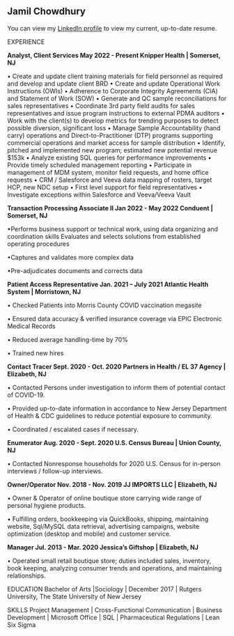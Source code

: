 ## Jamil Chowdhury

You can view my [LinkedIn profile](https://www.linkedin.com/in/jamilchowdhury/) to view my current, up-to-date resume.


EXPERIENCE

<strong>Analyst, Client Services May 2022 - Present
 Knipper Health | Somerset, NJ</strong>
 
• Create and update client training materials for field personnel as required and develop and update client BRD
• Create and update Operational Work Instructions (OWIs)
• Adherence to Corporate Integrity Agreements (CIA) and Statement of Work (SOW)
• Generate and QC sample reconciliations for sales representatives
• Coordinate 3rd party field audits for sales representatives and issue program instructions to external PDMA auditors
• Work with the client(s) to develop metrics for trending purposes to detect possible diversion, significant loss
• Manage Sample Accountability (hand carry) operations and Direct-to-Practitioner (DTP) programs supporting commercial operations and market access for sample distribution
• Identify, pitched and implemented new program; estimated new potential revenue $153k
• Analyze existing SQL queries for performance improvements
• Provide timely scheduled management reporting
• Participate in management of MDM system, monitor field requests, and home office requests
• CRM / Salesforce and Veeva data mapping of rosters, target HCP, new NDC setup
• First level support for field representatives
• Investigate exceptions within Salesforce and Veeva/Veeva Vault


<strong>Transaction Processing Associate II Jan 2022 - May 2022
Conduent | Somerset, NJ</strong>

•Performs business support or technical work, using data organizing and coordination skills
Evaluates and selects solutions from established operating procedures

•Captures and validates more complex data

•Pre-adjudicates documents and corrects data


<strong>Patient Access Representative Jan. 2021 – July 2021 
Atlantic Health System | Morristown, NJ</strong> 

• Checked Patients into Morris County COVID vaccination megasite 

• Ensured data accuracy & verified insurance coverage via EPIC Electronic Medical Records 

• Reduced average handling-time by 70%

• Trained new hires


<strong>Contact Tracer Sept. 2020 - Oct. 2020 
Partners in Health / EL 37 Agency | Elizabeth, NJ</strong>

• Contacted Persons under investigation to inform them of potential contact of COVID-19. 

• Provided up-to-date information in accordance to New Jersey Department of Health & CDC 
guidelines to reduce potential exposure to community. 

• Coordinated / escalated cases if necessary. 


<strong>Enumerator Aug. 2020 - Sept. 2020 
 U.S. Census Bureau | Union County, NJ</strong>

• Contacted Nonresponse households for 2020 U.S. Census for in-person interviews / follow-up 
interviews.


<strong>Owner/Operator Nov. 2018 - Nov. 2019 
JJ IMPORTS LLC | Elizabeth, NJ</strong>
 
• Owner & Operator of online boutique store carrying wide range of personal hygiene products. 

• Fulfilling orders, bookkeeping via QuickBooks, shipping, maintaining website, Sql/MySQL data 
retrieval, advertising campaigns, website optimization (desktop and mobile) and customer service. 
 
<strong>Manager Jul. 2013 - Mar. 2020 
Jessica’s Giftshop | Elizabeth, NJ</strong> 

• Operated small retail boutique store; duties included sales, inventory, book keeping, analyzing 
consumer trends and operations, and maintaining relationships.
 
EDUCATION 
Bachelor of Arts |Sociology | December 2017 | Rutgers University, The State University of New Jersey 
 
SKILLS 
Project Management | Cross-Functional Communication | Business Development | Microsoft Office | 
SQL | Pharmaceutical Regulations | Lean Six Sigma



